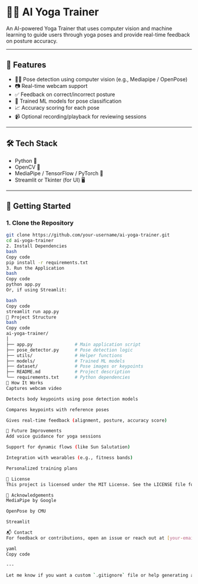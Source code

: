 # 🧘‍♀️ AI Yoga Trainer

An AI-powered Yoga Trainer that uses computer vision and machine learning to guide users through yoga poses and provide real-time feedback on posture accuracy.

---

## 📌 Features

- 🧍‍♂️ Pose detection using computer vision (e.g., Mediapipe / OpenPose)
- 📷 Real-time webcam support
- ✅ Feedback on correct/incorrect posture
- 🧠 Trained ML models for pose classification
- 📈 Accuracy scoring for each pose
- 📹 Optional recording/playback for reviewing sessions

---

## 🛠️ Tech Stack

- Python 🐍
- OpenCV 🎥
- MediaPipe / TensorFlow / PyTorch 🧠
- Streamlit or Tkinter (for UI) 🖥️

---

## 🚀 Getting Started

### 1. Clone the Repository

```bash
git clone https://github.com/your-username/ai-yoga-trainer.git
cd ai-yoga-trainer
2. Install Dependencies
bash
Copy code
pip install -r requirements.txt
3. Run the Application
bash
Copy code
python app.py
Or, if using Streamlit:

bash
Copy code
streamlit run app.py
📂 Project Structure
bash
Copy code
ai-yoga-trainer/
│
├── app.py                # Main application script
├── pose_detector.py      # Pose detection logic
├── utils/                # Helper functions
├── models/               # Trained ML models
├── dataset/              # Pose images or keypoints
├── README.md             # Project description
└── requirements.txt      # Python dependencies
🧠 How It Works
Captures webcam video

Detects body keypoints using pose detection models

Compares keypoints with reference poses

Gives real-time feedback (alignment, posture, accuracy score)

🤖 Future Improvements
Add voice guidance for yoga sessions

Support for dynamic flows (like Sun Salutation)

Integration with wearables (e.g., fitness bands)

Personalized training plans

📜 License
This project is licensed under the MIT License. See the LICENSE file for details.

🙌 Acknowledgements
MediaPipe by Google

OpenPose by CMU

Streamlit

📬 Contact
For feedback or contributions, open an issue or reach out at [your-email@example.com].

yaml
Copy code

---

Let me know if you want a custom `.gitignore` file or help generating a `requirements.txt`.







